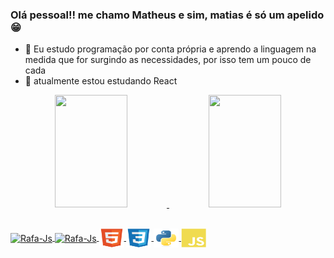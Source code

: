 ### Olá pessoal!! me chamo Matheus e sim, matias é só um apelido 😁

- 🔭 Eu estudo programação por conta própria e aprendo a linguagem na medida que for surgindo as necessidades, por isso tem um pouco de cada
- 🌱 atualmente estou estudando React

<div align="center">
  <a href="https://github.com/matiash26">
  <img width="48%"height="180em" src="https://github-readme-stats.vercel.app/api?username=matiash26&show_icons=true&theme=dracula&include_all_commits=true&count_private=true"/>
  <img width="48%"height="180em" src="https://github-readme-stats.vercel.app/api/top-langs/?username=matiasH26&layout=compact&langs_count=7&theme=dracula"/>
</div>
  <div style="display: inline_block"><br>
    
<img align="center" alt="Rafa-Js" height="30" width="40"
src="https://cdn.jsdelivr.net/gh/devicons/devicon/icons/php/php-original.svg" />
 <img align="center" alt="Rafa-Js" height="30" width="40" src="https://cdn.jsdelivr.net/gh/devicons/devicon/icons/mysql/mysql-original.svg" />
   <img align="center" alt="Rafa-HTML" height="30" width="40" src="https://raw.githubusercontent.com/devicons/devicon/master/icons/html5/html5-original.svg">
  <img align="center" alt="Rafa-CSS" height="30" width="40" src="https://raw.githubusercontent.com/devicons/devicon/master/icons/css3/css3-original.svg">
   <img align="center" alt="Rafa-Python" height="30" width="40" src="https://raw.githubusercontent.com/devicons/devicon/master/icons/python/python-original.svg">
  <img align="center" alt="Rafa-Js" height="30" width="40" src="https://raw.githubusercontent.com/devicons/devicon/master/icons/javascript/javascript-plain.svg">
</div>

